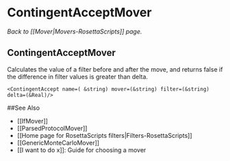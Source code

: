 # ContingentAcceptMover
*Back to [[Mover|Movers-RosettaScripts]] page.*
## ContingentAcceptMover

Calculates the value of a filter before and after the move, and returns false if the difference in filter values is greater than delta.

```
<ContingentAccept name=( &string) mover=(&string) filter=(&string) delta=(&Real)/>
```

##See Also

* [[IfMover]]
* [[ParsedProtocolMover]]
* [[Home page for RosettaScripts filters|Filters-RosettaScripts]]
* [[GenericMonteCarloMover]]
* [[I want to do x]]: Guide for choosing a mover